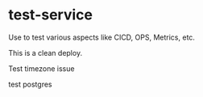 # test-service
Use to test various aspects like CICD, OPS, Metrics, etc.

This is a clean deploy.

Test timezone issue

test postgres
